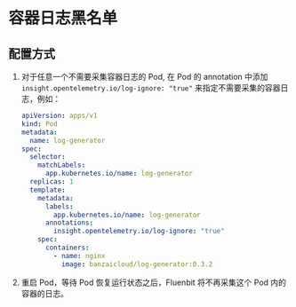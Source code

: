 # 容器日志黑名单

## 配置方式

1. 对于任意一个不需要采集容器日志的 Pod, 在 Pod 的 annotation 中添加 `insight.opentelemetry.io/log-ignore: "true"` 来指定不需要采集的容器日志，例如：

    ```yaml
    apiVersion: apps/v1
    kind: Pod
    metadata:
      name: log-generator
    spec:
      selector:
        matchLabels:
          app.kubernetes.io/name: log-generator
      replicas: 1
      template:
        metadata:
          labels:
            app.kubernetes.io/name: log-generator
          annotations:
            insight.opentelemetry.io/log-ignore: "true"
        spec:
          containers:
            - name: nginx
              image: banzaicloud/log-generator:0.3.2
    ```

2. 重启 Pod，等待 Pod 恢复运行状态之后，Fluenbit 将不再采集这个 Pod 内的容器的日志。
